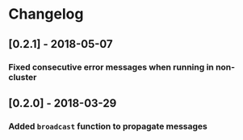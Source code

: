 # Changelog

## [0.2.1] - 2018-05-07
### Fixed consecutive error messages when running in non-cluster

## [0.2.0] - 2018-03-29
### Added ```broadcast``` function to propagate messages